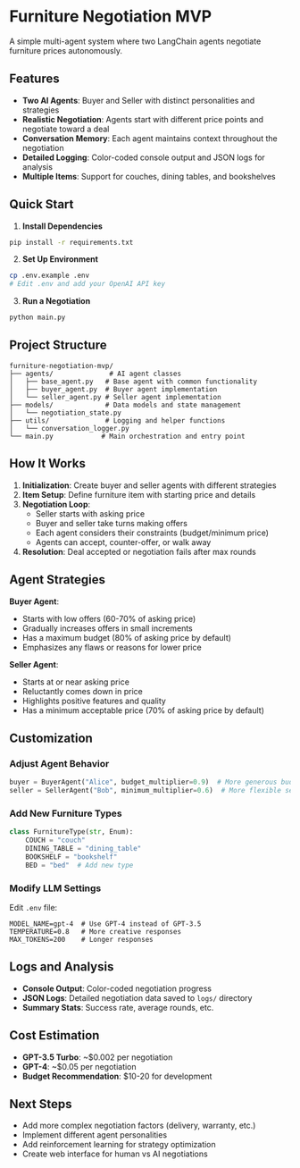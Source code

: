 # Furniture Negotiation MVP

A simple multi-agent system where two LangChain agents negotiate furniture prices autonomously.

## Features

- **Two AI Agents**: Buyer and Seller with distinct personalities and strategies
- **Realistic Negotiation**: Agents start with different price points and negotiate toward a deal
- **Conversation Memory**: Each agent maintains context throughout the negotiation
- **Detailed Logging**: Color-coded console output and JSON logs for analysis
- **Multiple Items**: Support for couches, dining tables, and bookshelves

## Quick Start

1. **Install Dependencies**
```bash
pip install -r requirements.txt
```

2. **Set Up Environment**
```bash
cp .env.example .env
# Edit .env and add your OpenAI API key
```

3. **Run a Negotiation**
```bash
python main.py
```

## Project Structure

```
furniture-negotiation-mvp/
├── agents/              # AI agent classes
│   ├── base_agent.py   # Base agent with common functionality
│   ├── buyer_agent.py  # Buyer agent implementation
│   └── seller_agent.py # Seller agent implementation
├── models/             # Data models and state management
│   └── negotiation_state.py
├── utils/              # Logging and helper functions
│   └── conversation_logger.py
└── main.py            # Main orchestration and entry point
```

## How It Works

1. **Initialization**: Create buyer and seller agents with different strategies
2. **Item Setup**: Define furniture item with starting price and details
3. **Negotiation Loop**: 
   - Seller starts with asking price
   - Buyer and seller take turns making offers
   - Each agent considers their constraints (budget/minimum price)
   - Agents can accept, counter-offer, or walk away
4. **Resolution**: Deal accepted or negotiation fails after max rounds

## Agent Strategies

**Buyer Agent**:
- Starts with low offers (60-70% of asking price)
- Gradually increases offers in small increments
- Has a maximum budget (80% of asking price by default)
- Emphasizes any flaws or reasons for lower price

**Seller Agent**:
- Starts at or near asking price
- Reluctantly comes down in price
- Highlights positive features and quality
- Has a minimum acceptable price (70% of asking price by default)

## Customization

### Adjust Agent Behavior
```python
buyer = BuyerAgent("Alice", budget_multiplier=0.9)  # More generous budget
seller = SellerAgent("Bob", minimum_multiplier=0.6)  # More flexible seller
```

### Add New Furniture Types
```python
class FurnitureType(str, Enum):
    COUCH = "couch"
    DINING_TABLE = "dining_table"
    BOOKSHELF = "bookshelf"
    BED = "bed"  # Add new type
```

### Modify LLM Settings
Edit `.env` file:
```
MODEL_NAME=gpt-4  # Use GPT-4 instead of GPT-3.5
TEMPERATURE=0.8   # More creative responses
MAX_TOKENS=200    # Longer responses
```

## Logs and Analysis

- **Console Output**: Color-coded negotiation progress
- **JSON Logs**: Detailed negotiation data saved to `logs/` directory
- **Summary Stats**: Success rate, average rounds, etc.

## Cost Estimation

- **GPT-3.5 Turbo**: ~$0.002 per negotiation
- **GPT-4**: ~$0.05 per negotiation
- **Budget Recommendation**: $10-20 for development

## Next Steps

- Add more complex negotiation factors (delivery, warranty, etc.)
- Implement different agent personalities
- Add reinforcement learning for strategy optimization
- Create web interface for human vs AI negotiations